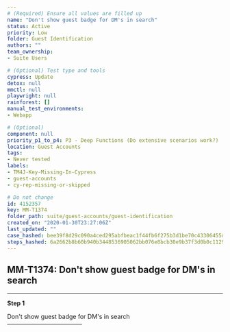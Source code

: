 ```yaml
---
# (Required) Ensure all values are filled up
name: "Don't show guest badge for DM's in search"
status: Active
priority: Low
folder: Guest Identification
authors: ""
team_ownership: 
- Suite Users

# (Optional) Test type and tools
cypress: Update
detox: null
mmctl: null
playwright: null
rainforest: []
manual_test_environments: 
- Webapp

# (Optional)
component: null
priority_p1_to_p4: P3 - Deep Functions (Do extensive scenarios work?)
location: Guest Accounts
tags: 
- Never tested
labels: 
- TM4J-Key-Missing-In-Cypress
- guest-accounts
- cy-rep-missing-or-skipped

# Do not change
id: 4152357
key: MM-T1374
folder_path: suite/guest-accounts/guest-identification
created_on: "2020-01-30T23:27:06Z"
last_updated: ""
case_hashed: bee39f8d29c090a4ced295abfbeac1f44fb6f275b3d1be70c43306455d6b5ba316991729a75d43396c1024b41c6bc528
steps_hashed: 6a2662b8b60b940b3448536905062bb076e8bcb30e9b37f3d0b0c1129cdd2a9f01bf61b7f3a74b75dad498bc7c15b552
---
```


## MM-T1374: Don't show guest badge for DM's in search

---

**Step 1**

Don't show guest badge for DM's in search\
–––––––––––––––––––––––––
